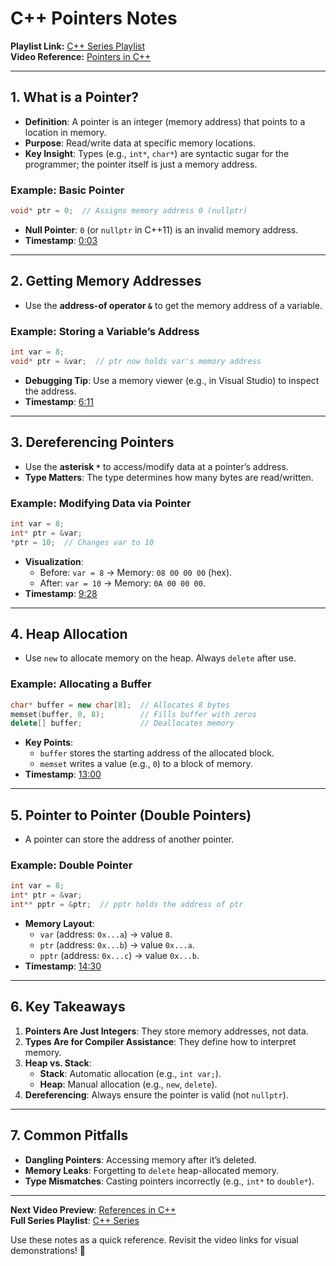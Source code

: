 # C++ Pointers Notes  
**Playlist Link:** [C++ Series Playlist](https://www.youtube.com/watch?v=9RJTQmK0YPI&list=PLlrATfBNZ98dudnM48yfGUldqGD0S4FFb)  
**Video Reference:** [Pointers in C++](https://youtu.be/DTxHyVn0ODg)  

---

## **1. What is a Pointer?**  
- **Definition**: A pointer is an integer (memory address) that points to a location in memory.  
- **Purpose**: Read/write data at specific memory locations.  
- **Key Insight**: Types (e.g., `int*`, `char*`) are syntactic sugar for the programmer; the pointer itself is just a memory address.  

### Example: Basic Pointer  
```cpp  
void* ptr = 0;  // Assigns memory address 0 (nullptr)  
```  
- **Null Pointer**: `0` (or `nullptr` in C++11) is an invalid memory address.  
- **Timestamp**: [0:03](https://youtu.be/DTxHyVn0ODg?t=3)  

---

## **2. Getting Memory Addresses**  
- Use the **address-of operator `&`** to get the memory address of a variable.  

### Example: Storing a Variable’s Address  
```cpp  
int var = 8;  
void* ptr = &var;  // ptr now holds var's memory address  
```  
- **Debugging Tip**: Use a memory viewer (e.g., in Visual Studio) to inspect the address.  
- **Timestamp**: [6:11](https://youtu.be/DTxHyVn0ODg?t=371)  

---

## **3. Dereferencing Pointers**  
- Use the **asterisk `*`** to access/modify data at a pointer’s address.  
- **Type Matters**: The type determines how many bytes are read/written.  

### Example: Modifying Data via Pointer  
```cpp  
int var = 8;  
int* ptr = &var;  
*ptr = 10;  // Changes var to 10  
```  
- **Visualization**:  
  - Before: `var = 8` → Memory: `08 00 00 00` (hex).  
  - After: `var = 10` → Memory: `0A 00 00 00`.  
- **Timestamp**: [9:28](https://youtu.be/DTxHyVn0ODg?t=568)  

---

## **4. Heap Allocation**  
- Use `new` to allocate memory on the heap. Always `delete` after use.  

### Example: Allocating a Buffer  
```cpp  
char* buffer = new char[8];  // Allocates 8 bytes  
memset(buffer, 0, 8);        // Fills buffer with zeros  
delete[] buffer;             // Deallocates memory  
```  
- **Key Points**:  
  - `buffer` stores the starting address of the allocated block.  
  - `memset` writes a value (e.g., `0`) to a block of memory.  
- **Timestamp**: [13:00](https://youtu.be/DTxHyVn0ODg?t=780)  

---

## **5. Pointer to Pointer (Double Pointers)**  
- A pointer can store the address of another pointer.  

### Example: Double Pointer  
```cpp  
int var = 8;  
int* ptr = &var;  
int** pptr = &ptr;  // pptr holds the address of ptr  
```  
- **Memory Layout**:  
  - `var` (address: `0x...a`) → value `8`.  
  - `ptr` (address: `0x...b`) → value `0x...a`.  
  - `pptr` (address: `0x...c`) → value `0x...b`.  
- **Timestamp**: [14:30](https://youtu.be/DTxHyVn0ODg?t=870)  

---

## **6. Key Takeaways**  
1. **Pointers Are Just Integers**: They store memory addresses, not data.  
2. **Types Are for Compiler Assistance**: They define how to interpret memory.  
3. **Heap vs. Stack**:  
   - **Stack**: Automatic allocation (e.g., `int var;`).  
   - **Heap**: Manual allocation (e.g., `new`, `delete`).  
4. **Dereferencing**: Always ensure the pointer is valid (not `nullptr`).  

---

## **7. Common Pitfalls**  
- **Dangling Pointers**: Accessing memory after it’s deleted.  
- **Memory Leaks**: Forgetting to `delete` heap-allocated memory.  
- **Type Mismatches**: Casting pointers incorrectly (e.g., `int*` to `double*`).  

---

**Next Video Preview**: [References in C++](https://youtu.be/IzoFn3dfsPA)  
**Full Series Playlist**: [C++ Series](https://www.youtube.com/playlist?list=PLlrATfBNZ98dudnM48yfGUldqGD0S4FFb)  

Use these notes as a quick reference. Revisit the video links for visual demonstrations! 🚀